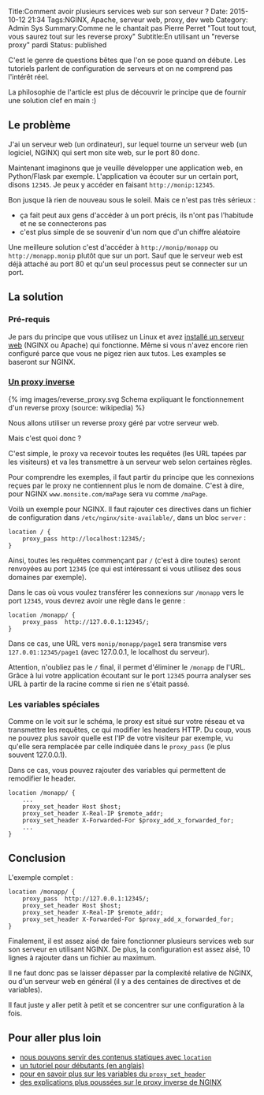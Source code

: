 Title:Comment avoir plusieurs services web sur son serveur ?
Date: 2015-10-12 21:34
Tags:NGINX, Apache, serveur web, proxy, dev web
Category: Admin Sys
Summary:Comme ne le chantait pas Pierre Perret "Tout tout tout, vous saurez tout sur les reverse proxy"
Subtitle:En utilisant un "reverse proxy" pardi
Status: published

C'est le genre de questions bêtes que l'on se pose quand on débute. Les tutoriels parlent de configuration de serveurs et on ne comprend pas l'intérêt réel.

La philosophie de l'article est plus de découvrir le principe que de fournir une solution clef en main :)

## Le problème

J'ai un serveur web (un ordinateur), sur lequel tourne un serveur web (un logiciel, NGINX) qui sert mon site web, sur le port 80 donc.

Maintenant imaginons que je veuille développer une application web, en Python/Flask par exemple. L'application va écouter sur un certain port, disons `12345`. Je peux y accéder en faisant `http://monip:12345`.

Bon jusque là rien de nouveau sous le soleil. Mais ce n'est pas très sérieux :

 * ça fait peut aux gens d'accéder à un port précis, ils n'ont pas l'habitude et ne se connecterons pas
 * c'est plus simple de se souvenir d'un nom que d'un chiffre aléatoire

Une meilleure solution c'est d'accéder à `http://monip/monapp` ou `http://monapp.monip` plutôt que sur un port. Sauf que le serveur web est déjà attaché au port 80 et qu'un seul processus peut se connecter sur un port.


## La solution

### Pré-requis

Je pars du principe que vous utilisez un Linux et avez [installé un serveur web](https://www.digitalocean.com/community/tutorials/how-to-install-nginx-on-ubuntu-14-04-lts) (NGINX ou Apache) qui fonctionne. Même si vous n'avez encore rien configuré parce que vous ne pigez rien aux tutos. Les examples se baseront sur NGINX.

### [Un proxy inverse](https://fr.wikipedia.org/wiki/Proxy_inverse)

{% img images/reverse_proxy.svg Schema expliquant le fonctionnement d'un reverse proxy (source: wikipedia) %}

Nous allons utiliser un reverse proxy géré par votre serveur web.

Mais c'est quoi donc ?

C'est simple, le proxy va recevoir toutes les requêtes (les URL tapées par les visiteurs) et va les transmettre à un serveur web selon certaines règles.

Pour comprendre les exemples, il faut partir du principe que les connexions reçues par le proxy ne contiennent plus le nom de domaine. C'est à dire, pour NGINX `www.monsite.com/maPage` sera vu comme `/maPage`.

Voilà un exemple pour NGINX. Il faut rajouter ces directives dans un fichier de configuration dans `/etc/nginx/site-available/`, dans un bloc `server` :
```
location / {
    proxy_pass http://localhost:12345/;
}
```
 Ainsi, toutes les requêtes commençant par `/` (c'est à dire toutes) seront renvoyées au port `12345` (ce qui est intéressant si vous utilisez des sous domaines par exemple).


Dans le cas où vous voulez transférer les connexions sur `/monapp` vers le port `12345`, vous devrez avoir une règle dans le genre :

```
location /monapp/ {
    proxy_pass  http://127.0.0.1:12345/;
}
```

Dans ce cas, une URL vers `monip/monapp/page1` sera transmise vers `127.0.01:12345/page1` (avec 127.0.0.1, le localhost du serveur).

Attention, n'oubliez pas le `/` final, il permet d'éliminer le `/monapp` de l'URL. Grâce à lui votre application écoutant sur le port `12345` pourra analyser ses URL à partir de la racine comme si rien ne s'était passé.

### Les variables spéciales

Comme on le voit sur le schéma, le proxy est situé sur votre réseau et va transmettre les requêtes, ce qui modifier les headers HTTP. Du coup, vous ne pouvez plus savoir quelle est l'IP de votre visiteur par exemple, vu qu'elle sera remplacée par celle indiquée dans le `proxy_pass` (le plus souvent 127.0.0.1).

Dans ce cas, vous pouvez rajouter des variables qui permettent de remodifier le header.

```
location /monapp/ {
    ...
    proxy_set_header Host $host;
    proxy_set_header X-Real-IP $remote_addr;
    proxy_set_header X-Forwarded-For $proxy_add_x_forwarded_for;
    ...
}
```

## Conclusion

L'exemple complet :

```
location /monapp/ {
    proxy_pass  http://127.0.0.1:12345/;
    proxy_set_header Host $host;
    proxy_set_header X-Real-IP $remote_addr;
    proxy_set_header X-Forwarded-For $proxy_add_x_forwarded_for;
}
```

Finalement, il est assez aisé de faire fonctionner plusieurs services web sur son serveur en utilisant NGINX. De plus, la configuration est assez aisé, 10 lignes à rajouter dans un fichier au maximum.

Il ne faut donc pas se laisser dépasser par la complexité relative de NGINX, ou d'un serveur web en général (il y a des centaines de directives et de variables).

Il faut juste y aller petit à petit et se concentrer sur une configuration à la fois.

## Pour aller plus loin

 * [nous pouvons servir des contenus statiques avec `location`](https://www.nginx.com/resources/admin-guide/serving-static-content/)
 * [un tutoriel pour débutants (en anglais)](http://nginx.org/en/docs/beginners_guide.html#proxy)
 * [pour en savoir plus sur les variables du `proxy_set_header`](http://nginx.org/en/docs/http/ngx_http_proxy_module.html#proxy_set_header)
 * [des explications plus poussées sur le proxy inverse de NGINX](https://www.digitalocean.com/community/tutorials/understanding-nginx-http-proxying-load-balancing-buffering-and-caching)